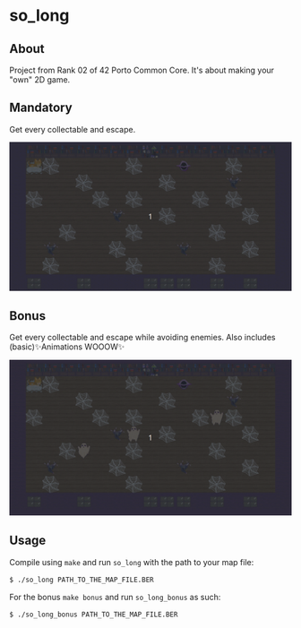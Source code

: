 # **so_long**

## **About**
Project from Rank 02 of 42 Porto Common Core. It's about making your "own" 2D game.

## **Mandatory**
Get every collectable and escape.

<div align="center">
  <img src="https://github.com/hiimgabe/so_long/blob/master/readme_files/so_long_mandatory.gif">
</div>

## **Bonus**
Get every collectable and escape while avoiding enemies.
Also includes (basic)✨Animations WOOOW✨

<div align="center">
  <img src="https://github.com/hiimgabe/so_long/blob/master/readme_files/so_long_bonus.gif">
</div>

## **Usage**
Compile using `make` and run `so_long` with the path to your map file:
```sh
$ ./so_long PATH_TO_THE_MAP_FILE.BER
```
For the bonus `make bonus` and run `so_long_bonus` as such:
```sh
$ ./so_long_bonus PATH_TO_THE_MAP_FILE.BER
```
